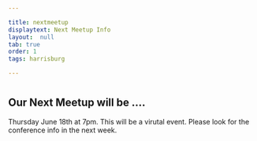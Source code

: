 ```yaml
---

title: nextmeetup
displaytext: Next Meetup Info 
layout:  null
tab: true
order: 1
tags: harrisburg

---
```

#
## Our Next Meetup will be ....

Thursday June 18th at 7pm.  This will be a virutal event.  Please look for the conference info in the next week.
